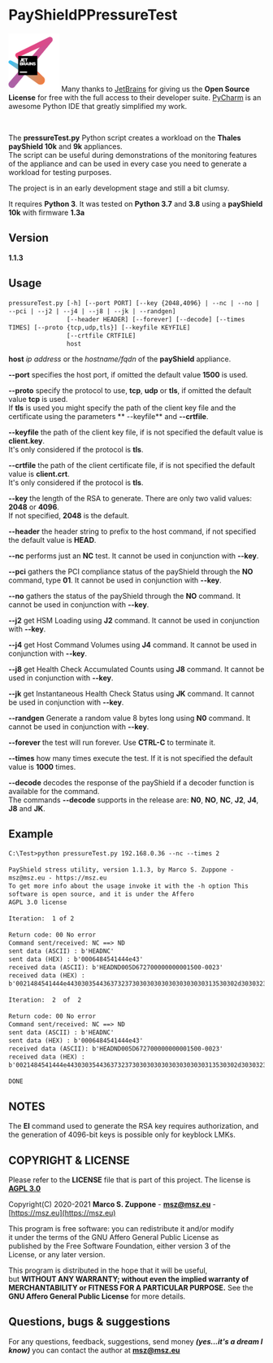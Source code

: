 # PayShieldPPressureTest

<a href="https://www.jetbrains.com/?from=PayshieldPPressureTest"><img src=images/jetbrains-variant-3.png width=100></a>
Many thanks to <a href="https://www.jetbrains.com/?from=PayshieldPPressureTest">JetBrains</a> for giving us the <b>Open
Source License</b> for free with the full access to their developer suite.
<a href="https://www.jetbrains.com/pycharm/?from=PayshieldPPressureTesPyCharm">PyCharm</a> is an awesome Python IDE that
greatly simplified my work.

&nbsp;

The **pressureTest.py** Python script creates a workload on the **Thales payShield 10k** and **9k** appliances.  
The script can be useful during demonstrations of the monitoring features of the appliance and can be used in every case
you need to generate a workload for testing purposes.

The project is in an early development stage and still a bit clumsy.

It requires **Python 3**. It was tested on **Python 3.7** and **3.8** using a **payShield 10k** with firmware **1.3a**

## Version

**1.1.3**

## Usage

    pressureTest.py [-h] [--port PORT] [--key {2048,4096} | --nc | --no | --pci | --j2 | --j4 | --j8 | --jk | --randgen]
                    [--header HEADER] [--forever] [--decode] [--times TIMES] [--proto {tcp,udp,tls}] [--keyfile KEYFILE]
                    [--crtfile CRTFILE]
                    host

**host** *ip address* or the *hostname/fqdn* of the **payShield** appliance.

**--port** specifies the host port, if omitted the default value **1500** is used.

**--proto** specify the protocol to use, **tcp**, **udp** or **tls**, if omitted the default value **tcp**
is used.  
If **tls** is used you might specify the path of the client key file and the certificate using the parameters **
--keyfile** and **--crtfile**.

**--keyfile** the path of the client key file, if is not specified the default value is **client.key**.  
It's only considered if the protocol is **tls**.

**--crtfile** the path of the client certificate file, if is not specified the default value is **client.crt**.  
It's only considered if the protocol is **tls**.

**--key** the length of the RSA to generate. There are only two valid values: **2048** or **4096**.  
If not specified, **2048** is the default.

**--header** the header string to prefix to the host command, if not specified the default value is **HEAD**.

**--nc** performs just an **NC** test. It cannot be used in conjunction with **--key**.

**--pci** gathers the PCI compliance status of the payShield through the **NO** command, type **01**. It cannot be used in conjunction with **--key**.

**--no** gathers the status of the payShield through the **NO** command. It cannot be used in conjunction with **--key**.

**--j2** get HSM Loading using **J2** command. It cannot be used in conjunction with **--key**.

**--j4** get Host Command Volumes using **J4** command. It cannot be used in conjunction with **--key**.

**--j8** get Health Check Accumulated Counts using **J8** command. It cannot be used in conjunction with **--key**.

**--jk** get Instantaneous Health Check Status using **JK** command. It cannot be used in conjunction with **--key**.

**--randgen** Generate a random value 8 bytes long using **N0** command. It cannot be used in conjunction with **--key**.

**--forever** the test will run forever. Use **CTRL-C** to terminate it.

**--times** how many times execute the test. If it is not specified the default value is **1000** times.

**--decode** decodes the response of the payShield if a decoder function is available for the command.  
The commands **--decode** supports in the release are: **N0**, **NO**, **NC**, **J2**, **J4**, **J8** and **JK**.

## Example

    C:\Test>python pressureTest.py 192.168.0.36 --nc --times 2

    PayShield stress utility, version 1.1.3, by Marco S. Zuppone - msz@msz.eu - https://msz.eu
    To get more info about the usage invoke it with the -h option This software is open source, and it is under the Affero
    AGPL 3.0 license

    Iteration:  1 of 2

    Return code: 00 No error
    Command sent/received: NC ==> ND
    sent data (ASCII) : b'HEADNC'
    sent data (HEX) : b'0006484541444e43'
    received data (ASCII): b'HEADND005D672700000000001500-0023'
    received data (HEX) : b'0021484541444e44303035443637323730303030303030303030313530302d30303233'
    
    Iteration:  2  of  2
    
    Return code: 00 No error
    Command sent/received: NC ==> ND
    sent data (ASCII) : b'HEADNC'
    sent data (HEX) : b'0006484541444e43'
    received data (ASCII): b'HEADND005D672700000000001500-0023'
    received data (HEX) : b'0021484541444e44303035443637323730303030303030303030313530302d30303233'
    
    DONE

## NOTES

The **EI** command used to generate the RSA key requires authorization, and the generation of 4096-bit keys is possible only for keyblock LMKs.


## COPYRIGHT & LICENSE
  Please refer to the **LICENSE** file that is part of this project.
  The license is **[AGPL 3.0](https://www.gnu.org/licenses/agpl-3.0.en.html)**
  
  Copyright(C) 2020-2021  **Marco S. Zuppone** - **msz@msz.eu** - [https://msz.eu](https://msz.eu)

This program is free software: you can redistribute it and/or modify  
it under the terms of the GNU Affero General Public License as  
published by the Free Software Foundation, either version 3 of the  
License, or any later version.

This program is distributed in the hope that it will be useful,  
but **WITHOUT ANY WARRANTY; without even the implied warranty of  
MERCHANTABILITY or FITNESS FOR A PARTICULAR PURPOSE.** See the  
**GNU Affero General Public License** for more details.

## Questions, bugs & suggestions
For any questions, feedback, suggestions, send money ***(yes...it's a dream I know)*** you can contact the author at **msz@msz.eu**
